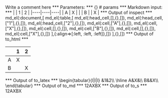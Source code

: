 Write a comment here
*** Parameters: ***
{} # params 
*** Markdown input: ***
|    | 1  | 2  |
|----|----|----|
|  A | X  |    |
|  B |    | X  |
*** Output of inspect ***
md_el(:document,[
	md_el(:table,[
		md_el(:head_cell,[],{},[]),
		md_el(:head_cell,["1"],{},[]),
		md_el(:head_cell,["2"],{},[]),
		md_el(:cell,["A"],{},[]),
		md_el(:cell,["X"],{},[]),
		md_el(:cell,[],{},[]),
		md_el(:cell,["B"],{},[]),
		md_el(:cell,[],{},[]),
		md_el(:cell,["X"],{},[])
	],{:align=>[:left, :left, :left]},[])
],{},[])
*** Output of to_html ***
<table><thead><tr><th/><th>1</th><th>2</th></tr></thead><tbody><tr><td style="text-align: left;">A</td><td style="text-align: left;">X</td><td style="text-align: left;"/>
</tr><tr><td style="text-align: left;">B</td><td style="text-align: left;"/><td style="text-align: left;">X</td>
</tr></tbody></table>
*** Output of to_latex ***
\begin{tabular}{l|l|l}
&1&2\\
\hline 
A&X&\\
B&&X\\
\end{tabular}
*** Output of to_md ***
12AXBX
*** Output of to_s ***
12AXBX
